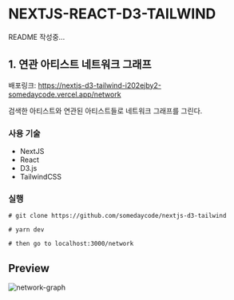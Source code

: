 # NEXTJS-REACT-D3-TAILWIND

README 작성중...

## 1. 연관 아티스트 네트워크 그래프

배포링크: https://nextjs-d3-tailwind-i202ejby2-somedaycode.vercel.app/network

검색한 아티스트와 연관된 아티스트들로 네트워크 그래프를 그린다.

### 사용 기술

- NextJS
- React
- D3.js
- TailwindCSS

### 실행

```
# git clone https://github.com/somedaycode/nextjs-d3-tailwind

# yarn dev

# then go to localhost:3000/network
```

## Preview

![network-graph](https://user-images.githubusercontent.com/71962505/189178466-7b84ad85-ae6c-4dd9-b346-93a623a59719.png)
